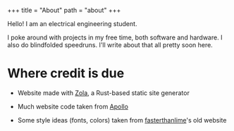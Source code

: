 +++
title = "About"
path = "about"
+++

Hello! I am an electrical engineering student. 

I poke around with projects in my free time, both software and hardware. I also do blindfolded speedruns. I'll write about that all pretty soon here.

# Where credit is due

- Website made with [Zola](https://www.getzola.org/), a Rust-based static site generator

- Much website code taken from [Apollo](https://not-matthias.github.io/apollo/)

- Some style ideas (fonts, colors) taken from [fasterthanlime](https://fasterthanli.me/)'s old website

